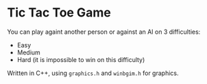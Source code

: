 # Tic Tac Toe Game

You can play againt another person or against an AI on 3 difficulties:
- Easy
- Medium
- Hard (it is impossible to win on this difficulty)

Written in C++, using `graphics.h` and `winbgim.h` for graphics.
